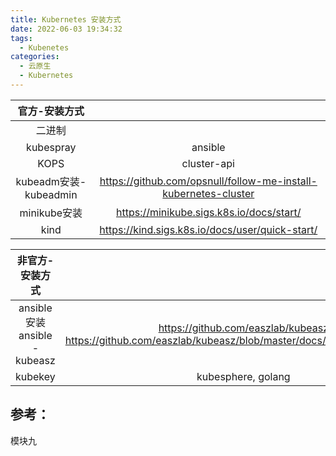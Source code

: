 ```yaml
---
title: Kubernetes 安装方式
date: 2022-06-03 19:34:32
tags:
  - Kubenetes
categories: 
  - 云原生
  - Kubernetes  
---
```


<p></p>
<!-- more -->

官方-安装方式 |  |  
:-:  | :-:  |  
二进制 |
kubespray | ansible
KOPS | cluster-api
kubeadm安装-kubeadmin| https://github.com/opsnull/follow-me-install-kubernetes-cluster |
minikube安装| https://minikube.sigs.k8s.io/docs/start/ |
kind |https://kind.sigs.k8s.io/docs/user/quick-start/


非官方-安装方式 |  |  
:-:  | :-:  |  
ansible安装 ansible - kubeasz| https://github.com/easzlab/kubeasz<br>https://github.com/easzlab/kubeasz/blob/master/docs/setup/quickStart.md | 
kubekey  | kubesphere, golang 

## 参考：
模块九

